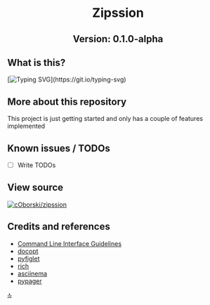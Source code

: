 <center>

# Zipssion
## Version: 0.1.0-alpha

</center>

## What is this?
[![Typing SVG](https://readme-typing-svg.demolab.com?font=Fira+Code&pause=1000&color=70A909&background=00000098&multiline=true&width=435&height=150&lines=Zipssion+is+a+command+line+program;that+aids+in+the+design+and;reverse+engineering+of+custom;file+types.)](https://git.io/typing-svg)

## More about this repository

This project is just getting started and only has a couple of features implemented

## Known issues / TODOs

- [ ] Write TODOs

## View source

[![cOborski/zipssion](https://img.shields.io/static/v1?label=cOborski&message=zipssion&color=yellow&logo=github)](https://github.com/coborski/zipssion/)


## Credits and references

- [Command Line Interface Guidelines](https://clig.dev/)
- [docopt](https://github.com/docopt/docopt)
- [pyfiglet](https://github.com/pwaller/pyfiglet)
- [rich](https://rich.readthedocs.io/en/latest/index.html)
- [asciinema](https://asciinema.org/)
- [pypager](https://github.com/prompt-toolkit/pypager)

[🔝](#zipssion)
